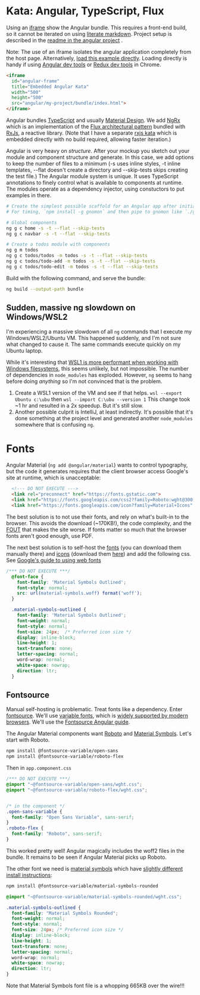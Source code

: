 <!--<!DOCTYPE html>
<html lang="en">
<head>
  <meta charset="UTF-8">
  <meta name="keywords" content="Simpatico, physics">
  <meta name="author" content="jbr">
  <title>SimpatiCode: Angular, TypeScript, Flux</title>

  <link id="favicon" rel="icon" type="image/svg+xml" href="data:image/svg+xml,
    <svg xmlns='http://www.w3.org/2000/svg' viewBox='0 0 1 1'>
        <rect width='1' height='1' fill='pink' />
    </svg>"/>
  <link href="/style.css" rel="stylesheet" type="text/css" >
  <link href="/kata/highlight.github-dark.css" rel="stylesheet" >
  <script type="module">
    import hljs from '/kata/highlight.min.js';
    import javascript from '/kata/highlight.javascript.min.js';
    hljs.registerLanguage('javascript', javascript);
    document.addEventListener('DOMContentLoaded', () => {
      document.querySelectorAll('pre code').forEach((el) => {
        hljs.highlightElement (el);
      });
    });
  </script>
  <script src="/testable.js" type="module"></script>

</head>-->

# Kata: Angular, TypeScript, Flux

Using an [iframe](https://developer.mozilla.org/en-US/docs/Web/HTML/Element/iframe) show the Angular bundle.
This requires a front-end build, so it cannot be iterated on using [literate markdown](/lit).
Project setup is described in the [readme in the angular project](angular/my-project/README) .

Note: The use of an iframe isolates the angular application completely from the host page.
Alternatively, [load this example directly](angular/my-project/bundle/index.html).
Loading directly is handy if using [Angular dev tools](https://angular.io/guide/devtools) or [Redux dev tools](https://chrome.google.com/webstore/detail/redux-devtools/lmhkpmbekcpmknklioeibfkpmmfibljd) in Chrome.

```html
<iframe
  id="angular-frame"
  title="Embedded Angular Kata"
  width="500"
  height="500"
  src="angular/my-project/bundle/index.html">
</iframe>
```

Angular bundles [TypeScript](https://www.typescriptlang.org/)
and usually [Material Design](https://m3.material.io/).
We add [NgRx](https://ngrx.io/)
which is an implementation of the [Flux architectural pattern](https://www.newline.co/fullstack-react/p/intro-to-flux-and-redux/)
bundled with [RxJs](https://rxjs.dev/guide/overview), a reactive library.
(Note that I have a separate [rxjs kata](rxjs) which is embedded directly with no build required, allowing faster iteration.)

Angular is very heavy on *structure*.
After your mockup you sketch out your module and component structure and generate.
In this case, we add options to keep the number of files to a minimum (-s uses inline styles, -t inline templates, --flat doesn't create a directory and --skip-tests skips creating the test file.)
The Angular module system is unique. It uses TypeScript annotations to finely control what is available to components at runtime.
The modules operate as a dependency injector, using constuctors to put examples in there.
```bash
# Create the simplest possible scaffold for an Angular app after initial `ng new my-project`
# For timing, `npm install -g gnomon` and then pipe to gnomon like `./gen.sh | gnomon`

# Global components
ng g c home -s -t --flat --skip-tests
ng g c navbar -s -t --flat --skip-tests

# Create a todos module with components
ng g m todos
ng g c todos/todos -m todos -s -t --flat --skip-tests
ng g c todos/todo-add -m todos -s -t --flat --skip-tests
ng g c todos/todo-edit -m todos -s -t --flat --skip-tests
```

Build with the following command, and serve the bundle:

```bash
ng build --output-path bundle
```


## Sudden, massive ng slowdown on Windows/WSL2
I'm experiencing a massive slowdown of all `ng` commands that I execute my Windows/WSL2/Ubuntu VM.
This happened suddenly, and I'm not sure what changed to cause it.
The same commands execute quickly on my Ubuntu laptop.

While it's interesting that [WSL1 is more performant when working with Windows filesystems](https://stackoverflow.com/questions/68972448/why-is-wsl-extremely-slow-when-compared-with-native-windows-npm-yarn-processing), this seems unlikely, but not impossible.
The number of dependencies in `node_modules` has exploded.
However, `ng` seems to hang before doing *anything* so I'm not convinced that is the problem.

  1. Create a WSL1 version of the VM and see if that helps.
    `wsl --export Ubuntu c:\ubu` then `wsl --import C:\ubu --version 1`
     This change took ~1 hr and resulted in a 2x speedup. But it's still slow.
  2. Another possible culprit is IntelliJ, at least indirectly.
     It's possible that it's done something at the project level and generated another `node_modules` somewhere that is confusing `ng`.

# Fonts

Angular Material (`ng add @angular/material`) wants to control typography, but the code it generates requires that the client browser access Google's site at runtime, which is unacceptable:
```html
  <!--- DO NOT EXECUTE --->
  <link rel="preconnect" href="https://fonts.gstatic.com">
  <link href="https://fonts.googleapis.com/css2?family=Roboto:wght@300;400;500&display=swap" rel="stylesheet">
  <link href="https://fonts.googleapis.com/icon?family=Material+Icons" rel="stylesheet">
```
The best solution is to not use their fonts, and rely on what's built-in to the browser.
This avoids the download (~170KB!), the code complexity, and the [FOUT](https://fonts.google.com/knowledge/glossary/fout) that makes the site worse.
If fonts matter so much that the browser fonts aren't good enough, use PDF.

The next best solution is to self-host the [fonts](https://fonts.google.com/specimen/Roboto?query=roboto) (you can download them manually there)
and [icons](https://developers.google.com/fonts/docs/material_symbols#browsing_and_downloading_individual_icons) (download them [here](https://github.com/google/material-design-icons/tree/master/variablefont))
and add the following css. See [Google's guide to using web fonts](https://fonts.google.com/knowledge/using_type/using_web_fonts)

```css
/*** DO NOT EXECUTE ***/
  @font-face {
    font-family: 'Material Symbols Outlined';
    font-style: normal;
    src: url(material-symbols.woff) format('woff');
  }

  .material-symbols-outlined {
    font-family: 'Material Symbols Outlined';
    font-weight: normal;
    font-style: normal;
    font-size: 24px;  /* Preferred icon size */
    display: inline-block;
    line-height: 1;
    text-transform: none;
    letter-spacing: normal;
    word-wrap: normal;
    white-space: nowrap;
    direction: ltr;
  }
```

## Fontsource

Manual self-hosting is problematic. Treat fonts like a dependency.
Enter [fontsource](https://fontsource.org/docs/getting-started/introduction).
We'll use [variable fonts](https://fontsource.org/docs/getting-started/variable),
which is [widely supported by modern browsers](https://caniuse.com/?search=variable%20font).
We'll use the [Fontsource Angular guide](https://fontsource.org/docs/guides/angular).

The Angular Material components want [Roboto](https://fonts.google.com/specimen/Roboto?query=roboto) and [Material Symbols](https://fontsource.org/docs/getting-started/material-symbols).
Let's start with Roboto.

```bash
npm install @fontsource-variable/open-sans
npm install @fontsource-variable/roboto-flex
```

Then in `app.component.css`

```css
/*** DO NOT EXECUTE ***/
@import "~@fontsource-variable/open-sans/wght.css";
@import "~@fontsource-variable/roboto-flex/wght.css";


/* in the component */
.open-sans-variable {
  font-family: "Open Sans Variable", sans-serif;
}
.roboto-flex {
  font-family: "Roboto", sans-serif;
}
```

This worked pretty well! Angular magically includes the woff2 files in the bundle. It remains to be seen if Angular Material picks up Roboto.

The other font we need is [material symbols](https://fonts.google.com/icons?icon.style=Rounded)
which have [slightly different install instructions](https://fontsource.org/docs/getting-started/material-symbols):

```bash
npm install @fontsource-variable/material-symbols-rounded
```
```css
@import "~@fontsource-variable/material-symbols-rounded/wght.css";

.material-symbols-outlined {
  font-family: "Material Symbols Rounded";
  font-weight: normal;
  font-style: normal;
  font-size: 24px; /* Preferred icon size */
  display: inline-block;
  line-height: 1;
  text-transform: none;
  letter-spacing: normal;
  word-wrap: normal;
  white-space: nowrap;
  direction: ltr;
}
```

Note that Material Symbols font file is a whopping 665KB over the wire!!!

